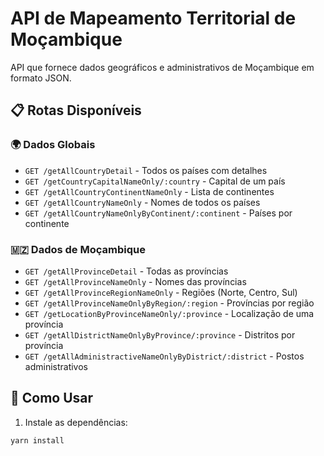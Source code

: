 # API de Mapeamento Territorial de Moçambique

API que fornece dados geográficos e administrativos de Moçambique em formato JSON.

## 📋 Rotas Disponíveis

### 🌍 Dados Globais
- `GET /getAllCountryDetail` - Todos os países com detalhes
- `GET /getCountryCapitalNameOnly/:country` - Capital de um país
- `GET /getAllCountryContinentNameOnly` - Lista de continentes
- `GET /getAllCountryNameOnly` - Nomes de todos os países
- `GET /getAllCountryNameOnlyByContinent/:continent` - Países por continente

### 🇲🇿 Dados de Moçambique
- `GET /getAllProvinceDetail` - Todas as províncias
- `GET /getAllProvinceNameOnly` - Nomes das províncias
- `GET /getAllProvinceRegionNameOnly` - Regiões (Norte, Centro, Sul)
- `GET /getAllProvinceNameOnlyByRegion/:region` - Províncias por região
- `GET /getLocationByProvinceNameOnly/:province` - Localização de uma província
- `GET /getAllDistrictNameOnlyByProvince/:province` - Distritos por província
- `GET /getAllAdministractiveNameOnlyByDistrict/:district` - Postos administrativos

## 🚀 Como Usar

1. Instale as dependências:
```bash
yarn install